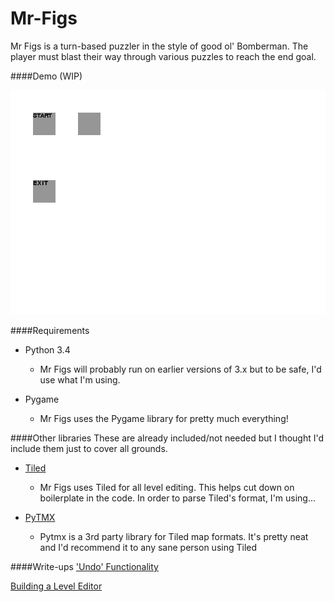 # Mr-Figs
Mr Figs is a turn-based puzzler in the style of good ol' Bomberman.
The player must blast their way through various puzzles to reach the end goal.

####Demo (WIP)

![alt text](figDemo.gif)

####Requirements

- Python 3.4 
    - Mr Figs will probably run on earlier versions of 3.x but to be safe, I'd use what I'm using.

- Pygame
    - Mr Figs uses the Pygame library for pretty much everything!

####Other libraries
These are already included/not needed but I thought I'd include them just to cover all grounds.

- [Tiled](https://github.com/bjorn/tiled)
    - Mr Figs uses Tiled for all level editing. This helps cut down on boilerplate in the code. In order to parse Tiled's format, I'm using... 

- [PyTMX](https://github.com/bitcraft/PyTMX)
    - Pytmx is a 3rd party library for Tiled map formats. It's pretty neat and I'd recommend it to any sane person using Tiled

####Write-ups
['Undo' Functionality](http://joereynoldsaudio.com/Programming/Articles/undo-in-pygame)

[Building a Level Editor](http://joereynoldsaudio.com/Programming/Articles/building-a-level-editor)
